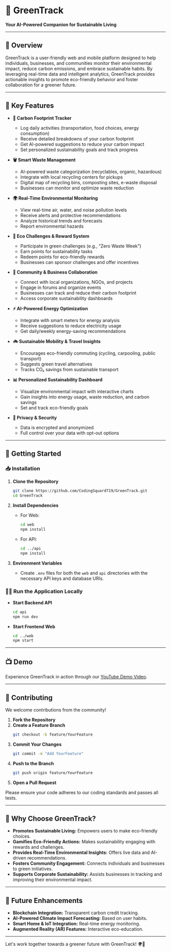 # 🌿 GreenTrack  
**Your AI-Powered Companion for Sustainable Living**

---

## 📝 Overview

GreenTrack is a user-friendly web and mobile platform designed to help individuals, businesses, and communities monitor their environmental impact, reduce carbon emissions, and embrace sustainable habits. By leveraging real-time data and intelligent analytics, GreenTrack provides actionable insights to promote eco-friendly behavior and foster collaboration for a greener future.

---

## 🌟 Key Features

- **🧮 Carbon Footprint Tracker**
  - Log daily activities (transportation, food choices, energy consumption)
  - Receive detailed breakdowns of your carbon footprint
  - Get AI-powered suggestions to reduce your carbon impact
  - Set personalized sustainability goals and track progress

- **🗑️ Smart Waste Management**
  - AI-powered waste categorization (recyclables, organic, hazardous)
  - Integrate with local recycling centers for pickups
  - Digital map of recycling bins, composting sites, e-waste disposal
  - Businesses can monitor and optimize waste reduction

- **🌍 Real-Time Environmental Monitoring**
  - View real-time air, water, and noise pollution levels
  - Receive alerts and protective recommendations
  - Analyze historical trends and forecasts
  - Report environmental hazards

- **🎯 Eco Challenges & Reward System**
  - Participate in green challenges (e.g., “Zero Waste Week”)
  - Earn points for sustainability tasks
  - Redeem points for eco-friendly rewards
  - Businesses can sponsor challenges and offer incentives

- **🤝 Community & Business Collaboration**
  - Connect with local organizations, NGOs, and projects
  - Engage in forums and organize events
  - Businesses can track and reduce their carbon footprint
  - Access corporate sustainability dashboards

- **⚡ AI-Powered Energy Optimization**
  - Integrate with smart meters for energy analysis
  - Receive suggestions to reduce electricity usage
  - Get daily/weekly energy-saving recommendations

- **🚲 Sustainable Mobility & Travel Insights**
  - Encourages eco-friendly commuting (cycling, carpooling, public transport)
  - Suggests green travel alternatives
  - Tracks CO₂ savings from sustainable transport

- **📊 Personalized Sustainability Dashboard**
  - Visualize environmental impact with interactive charts
  - Gain insights into energy usage, waste reduction, and carbon savings
  - Set and track eco-friendly goals

- **🔐 Privacy & Security**
  - Data is encrypted and anonymized
  - Full control over your data with opt-out options

---

## 🚀 Getting Started

### 📥 Installation

1. **Clone the Repository**
   ```sh
   git clone https://github.com/CodingSquard719/GreenTrack.git
   cd GreenTrack
   ```

2. **Install Dependencies**

   - For Web:
     ```sh
     cd web
     npm install
     ```

   - For API:
     ```sh
     cd ../api
     npm install
     ```

3. **Environment Variables**

   - Create `.env` files for both the `web` and `api` directories with the necessary API keys and database URIs.

### 🏃‍♂️ Run the Application Locally

- **Start Backend API**
  ```sh
  cd api
  npm run dev
  ```

- **Start Frontend Web**
  ```sh
  cd ../web
  npm start
  ```

---

## 📺 Demo

Experience GreenTrack in action through our [YouTube Demo Video](#).

---

## 🤝 Contributing

We welcome contributions from the community!

1. **Fork the Repository**
2. **Create a Feature Branch**
   ```sh
   git checkout -b feature/YourFeature
   ```
3. **Commit Your Changes**
   ```sh
   git commit -m "Add YourFeature"
   ```
4. **Push to the Branch**
   ```sh
   git push origin feature/YourFeature
   ```
5. **Open a Pull Request**

Please ensure your code adheres to our coding standards and passes all tests.

---

## 🌱 Why Choose GreenTrack?

- **Promotes Sustainable Living:** Empowers users to make eco-friendly choices.
- **Gamifies Eco-Friendly Actions:** Makes sustainability engaging with rewards and challenges.
- **Provides Real-Time Environmental Insights:** Offers live data and AI-driven recommendations.
- **Fosters Community Engagement:** Connects individuals and businesses to green initiatives.
- **Supports Corporate Sustainability:** Assists businesses in tracking and improving their environmental impact.

---

## 🔮 Future Enhancements

- **Blockchain Integration:** Transparent carbon credit tracking.
- **AI-Powered Climate Impact Forecasting:** Based on user habits.
- **Smart Home & IoT Integration:** Real-time energy monitoring.
- **Augmented Reality (AR) Features:** Interactive eco-education.

---

Let's work together towards a greener future with GreenTrack! 🌍💚
